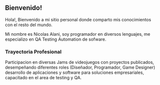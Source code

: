 ## Bienvenido!

Hola!, Bienvenido a mi sitio personal donde comparto mis conocimientos con el resto del mundo.

Mi nombre es Nicolas Alani, soy programador en diversos lenguajes, me especializo en QA Testing Automation de sofware.

### Trayectoria Profesional

Participacion en diversas Jams de videojuegos con proyectos publicados, desempeñando diferentes roles (Diseñador, Programador, Game Designer) desarrollo de aplicaciones y software para soluciones empresariales, capacitado en el area de testing y QA.
